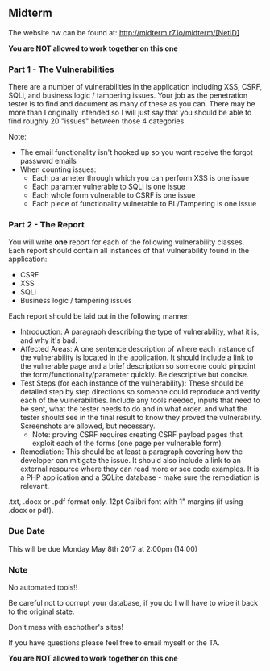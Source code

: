 ## Midterm
The website hw can be found at: http://midterm.r7.io/midterm/[NetID]

**You are NOT allowed to work together on this one**

### Part 1 - The Vulnerabilities
There are a number of vulnerabilities in the application including XSS, CSRF, SQLi, and business logic / tampering issues. Your job as the penetration tester is to find and document as many of these as you can. There may be more than I originally intended so I will just say that you should be able to find roughly 20 "issues" between those 4 categories.

Note: 
- The email functionality isn't hooked up so you wont receive the forgot password emails
- When counting issues:
	- Each parameter through which you can perform XSS is one issue
	- Each paramter vulnerable to SQLi is one issue
	- Each whole form vulnerable to CSRF is one issue
	- Each piece of functionality vulnerable to BL/Tampering is one issue

### Part 2 - The Report
You will write **one** report for each of the following vulnerability classes. Each report should contain all instances of that vulnerability found in the application:

- CSRF
- XSS
- SQLi
- Business logic / tampering issues

Each report should be laid out in the following manner:

- Introduction: A paragraph describing the type of vulnerability, what it is, and why it's bad.
- Affected Areas: A one sentence description of where each instance of the vulnerability is located in the application. It should include a link to the vulnerable page and a brief description so someone could pinpoint the form/functionality/parameter quickly. Be descriptive but concise.
- Test Steps (for each instance of the vulnerability): These should be detailed step by step directions so someone could reproduce and verify each of the vulnerabilities. Include any tools needed, inputs that need to be sent, what the tester needs to do and in what order, and what the tester should see in the final result to know they proved the vulnerability. Screenshots are allowed, but necessary.
	- Note: proving CSRF requires creating CSRF payload pages that exploit each of the forms (one page per vulnerable form)
- Remediation: This should be at least a paragraph covering how the developer can mitigate the issue. It should also include a link to an external resource where they can read more or see code examples. It is a PHP application and a SQLite database - make sure the remediation is relevant.

.txt, .docx or .pdf format only. 12pt Calibri font with 1" margins (if using .docx or pdf).

### Due Date
This will be due Monday May 8th 2017 at 2:00pm (14:00)

### Note
No automated tools!!

Be careful not to corrupt your database, if you do I will have to wipe it back to the original state.

Don't mess with eachother's sites!

If you have questions please feel free to email myself or the TA.

**You are NOT allowed to work together on this one**